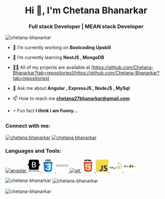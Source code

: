 <h1 align="center">Hi 👋, I'm Chetana Bhanarkar</h1>
<h3 align="center">Full stack Developer | MEAN stack Developer</h3>

<p align="left"> <img src="https://komarev.com/ghpvc/?username=chetana-bhanarkar&label=Profile%20views&color=0e75b6&style=flat" alt="chetana-bhanarkar" /> </p>

- 🔭 I’m currently working on **Bootcoding Upskill**

- 🌱 I’m currently learning **NestJS , MongoDB**

- 👨‍💻 All of my projects are available at [https://github.com/Chetana-Bhanarkar?tab=repositories](https://github.com/Chetana-Bhanarkar?tab=repositories)

- 💬 Ask me about **Angular , ExpressJS , NodeJS , MySql**

- 📫 How to reach me **chetana27bhanarkar@gmail.com**

- ⚡ Fun fact **I think i am Funny...**

<h3 align="left">Connect with me:</h3>
<p align="left">
<a href="https://linkedin.com/in/chetana bhanarkar" target="blank"><img align="center" src="https://raw.githubusercontent.com/rahuldkjain/github-profile-readme-generator/master/src/images/icons/Social/linked-in-alt.svg" alt="chetana bhanarkar" height="30" width="40" /></a>
<a href="https://www.leetcode.com/chetana bhanarkar" target="blank"><img align="center" src="https://raw.githubusercontent.com/rahuldkjain/github-profile-readme-generator/master/src/images/icons/Social/leet-code.svg" alt="chetana bhanarkar" height="30" width="40" /></a>
</p>

<h3 align="left">Languages and Tools:</h3>
<p align="left"> <a href="https://angular.io" target="_blank" rel="noreferrer"> <img src="https://angular.io/assets/images/logos/angular/angular.svg" alt="angular" width="40" height="40"/> </a> <a href="https://getbootstrap.com" target="_blank" rel="noreferrer"> <img src="https://raw.githubusercontent.com/devicons/devicon/master/icons/bootstrap/bootstrap-plain-wordmark.svg" alt="bootstrap" width="40" height="40"/> </a> <a href="https://www.w3schools.com/css/" target="_blank" rel="noreferrer"> <img src="https://raw.githubusercontent.com/devicons/devicon/master/icons/css3/css3-original-wordmark.svg" alt="css3" width="40" height="40"/> </a> <a href="https://expressjs.com" target="_blank" rel="noreferrer"> <img src="https://raw.githubusercontent.com/devicons/devicon/master/icons/express/express-original-wordmark.svg" alt="express" width="40" height="40"/> </a> <a href="https://git-scm.com/" target="_blank" rel="noreferrer"> <img src="https://www.vectorlogo.zone/logos/git-scm/git-scm-icon.svg" alt="git" width="40" height="40"/> </a> <a href="https://www.w3.org/html/" target="_blank" rel="noreferrer"> <img src="https://raw.githubusercontent.com/devicons/devicon/master/icons/html5/html5-original-wordmark.svg" alt="html5" width="40" height="40"/> </a> <a href="https://developer.mozilla.org/en-US/docs/Web/JavaScript" target="_blank" rel="noreferrer"> <img src="https://raw.githubusercontent.com/devicons/devicon/master/icons/javascript/javascript-original.svg" alt="javascript" width="40" height="40"/> </a> <a href="https://www.mysql.com/" target="_blank" rel="noreferrer"> <img src="https://raw.githubusercontent.com/devicons/devicon/master/icons/mysql/mysql-original-wordmark.svg" alt="mysql" width="40" height="40"/> </a> <a href="https://nodejs.org" target="_blank" rel="noreferrer"> <img src="https://raw.githubusercontent.com/devicons/devicon/master/icons/nodejs/nodejs-original-wordmark.svg" alt="nodejs" width="40" height="40"/> </a> </p>

<p><img align="left" src="https://github-readme-stats.vercel.app/api/top-langs?username=chetana-bhanarkar&show_icons=true&locale=en&layout=compact" alt="chetana-bhanarkar" /></p>

<p>&nbsp;<img align="center" src="https://github-readme-stats.vercel.app/api?username=chetana-bhanarkar&show_icons=true&locale=en" alt="chetana-bhanarkar" /></p>

<p><img align="center" src="https://github-readme-streak-stats.herokuapp.com/?user=chetana-bhanarkar&" alt="chetana-bhanarkar" /></p>
